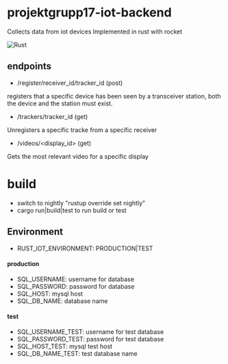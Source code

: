 # projektgrupp17-iot-backend
Collects data from iot devices
Implemented in rust with rocket

![Rust](https://github.com/krummelur/projektgrupp17-iot-backend/workflows/Rust/badge.svg?branch=master&event=push)

## endpoints
* /register/receiver_id/tracker_id (post)

registers that a specific device has been seen by a transceiver station, both the device and the station must exist.

* /trackers/tracker_id (get)

Unregisters a specific tracke from a specific receiver

* /videos/<display_id> (get)

Gets the most relevant video for a specific display


# build
* switch to nightly "rustup override set nightly"
* cargo run|build|test to run build or test

## Environment
* RUST_IOT_ENVIRONMENT: PRODUCTION|TEST 
#### production
* SQL_USERNAME: username for database
* SQL_PASSWORD: password for database
* SQL_HOST: mysql host
* SQL_DB_NAME: database name
#### test
* SQL_USERNAME_TEST: username for test database
* SQL_PASSWORD_TEST: password for test database
* SQL_HOST_TEST: mysql test host
* SQL_DB_NAME_TEST: test database name

